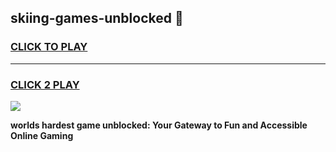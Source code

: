 
## skiing-games-unblocked 👋
<h3>
<a href="https://premium.freeplayer.one?title=skiing-games-unblocked&ref=14F">CLICK TO PLAY</a></h3>
<hr>

<h3>
<a href="https://premium.freeplayer.one?title=skiing-games-unblocked&ref=14F">CLICK 2 PLAY</a>
  
</h3>

<a href="https://premium.freeplayer.one?title=skiing-games-unblocked&ref=12F/"><img src="https://clearcache.store/games.png"></a>


**worlds hardest game unblocked: Your Gateway to Fun and Accessible Online Gaming**
